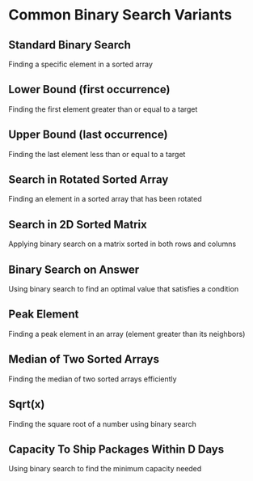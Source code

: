# Common Binary Search Variants

## Standard Binary Search

Finding a specific element in a sorted array

## Lower Bound (first occurrence)

Finding the first element greater than or equal to a target

## Upper Bound (last occurrence)

Finding the last element less than or equal to a target

## Search in Rotated Sorted Array

Finding an element in a sorted array that has been rotated

## Search in 2D Sorted Matrix

Applying binary search on a matrix sorted in both rows and columns

## Binary Search on Answer

Using binary search to find an optimal value that satisfies a condition

## Peak Element

Finding a peak element in an array (element greater than its neighbors)

## Median of Two Sorted Arrays

Finding the median of two sorted arrays efficiently

## Sqrt(x)

Finding the square root of a number using binary search

## Capacity To Ship Packages Within D Days

Using binary search to find the minimum capacity needed
